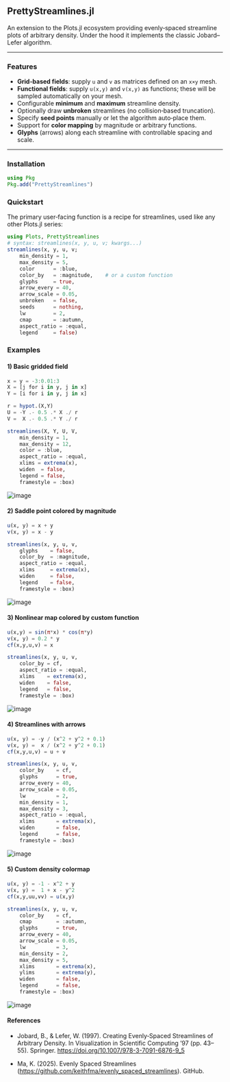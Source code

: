 ## PrettyStreamlines.jl

An extension to the Plots.jl ecosystem providing evenly‑spaced streamline plots of arbitrary density. Under the hood it implements the classic Jobard–Lefer algorithm.

---

### Features

- **Grid‑based fields**: supply `u` and `v` as matrices defined on an `x×y` mesh.
- **Functional fields**: supply `u(x,y)` and `v(x,y)` as functions; these will be sampled automatically on your mesh.
- Configurable **minimum** and **maximum** streamline density.
- Optionally draw **unbroken** streamlines (no collision‐based truncation).
- Specify **seed points** manually or let the algorithm auto‑place them.
- Support for **color mapping** by magnitude or arbitrary functions.
- **Glyphs** (arrows) along each streamline with controllable spacing and scale.

---

### Installation

```julia
using Pkg
Pkg.add("PrettyStreamlines")
```

### Quickstart
The primary user‑facing function is a recipe for streamlines, used like any other Plots.jl series:
```julia
using Plots, PrettyStreamlines
# syntax: streamlines(x, y, u, v; kwargs...)
streamlines(x, y, u, v;
    min_density = 1,
    max_density = 5,
    color      = :blue,
    color_by   = :magnitude,    # or a custom function
    glyphs     = true,
    arrow_every = 40,
    arrow_scale = 0.05,
    unbroken   = false,
    seeds      = nothing,
    lw         = 2,
    cmap       = :autumn,
    aspect_ratio = :equal,
    legend     = false)

```

### Examples
#### 1) Basic gridded field
```julia
x = y = -3:0.01:3
X = [j for i in y, j in x]
Y = [i for i in y, j in x]

r = hypot.(X,Y)
U = -Y .- 0.5 .* X ./ r
V =  X .- 0.5 .* Y ./ r

streamlines(X, Y, U, V,
    min_density = 1,
    max_density = 12,
    color = :blue,
    aspect_ratio = :equal,
    xlims = extrema(x),
    widen  = false,
    legend = false,
    framestyle = :box)
```

![image](assets/ex1.png)

#### 2) Saddle point colored by magnitude
```julia
u(x, y) = x + y
v(x, y) = x - y

streamlines(x, y, u, v,
    glyphs    = false,
    color_by  = :magnitude,
    aspect_ratio = :equal,
    xlims     = extrema(x),
    widen     = false,
    legend    = false,
    framestyle = :box)
```

![image](assets/ex2.png)

#### 3) Nonlinear map colored by custom function
```julia
u(x,y) = sin(π*x) * cos(π*y)
v(x, y) = 0.2 * y
cf(x,y,u,v) = x

streamlines(x, y, u, v,
    color_by = cf,
    aspect_ratio = :equal,
    xlims    = extrema(x),
    widen    = false,
    legend   = false,
    framestyle = :box)

```
![image](assets/ex3.png)

#### 4) Streamlines with arrows

```julia
u(x, y) = -y / (x^2 + y^2 + 0.1)
v(x, y) =  x / (x^2 + y^2 + 0.1)
cf(x,y,u,v) = u + v

streamlines(x, y, u, v,
    color_by    = cf,
    glyphs      = true,
    arrow_every = 40,
    arrow_scale = 0.05,
    lw          = 2,
    min_density = 1,
    max_density = 3,
    aspect_ratio = :equal,
    xlims       = extrema(x),
    widen       = false,
    legend      = false,
    framestyle = :box)
```
![image](assets/ex4.png)


#### 5) Custom density colormap
```julia
u(x, y) = -1 - x^2 + y
v(x, y) =  1 + x - y^2
cf(x,y,uu,vv) = u(x,y)

streamlines(x, y, u, v,
    color_by    = cf,
    cmap        = :autumn,
    glyphs      = true,
    arrow_every = 40,
    arrow_scale = 0.05,
    lw          = 3,
    min_density = 2,
    max_density = 5,
    xlims       = extrema(x),
    ylims       = extrema(y),
    widen       = false,
    legend      = false,
    framestyle = :box)

```
![image](assets/ex5.png)


#### References
 - Jobard, B., & Lefer, W. (1997). Creating Evenly‑Spaced Streamlines of Arbitrary Density. In Visualization in Scientific Computing ’97 (pp. 43–55). Springer. https://doi.org/10.1007/978-3-7091-6876-9_5

 - Ma, K. (2025). Evenly Spaced Streamlines (https://github.com/keithfma/evenly_spaced_streamlines). GitHub. 